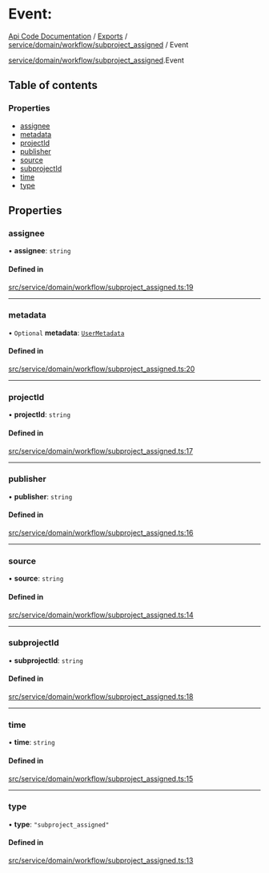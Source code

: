 # Event: 
 
[Api Code Documentation](../README.md) / [Exports](../modules.md) / [service/domain/workflow/subproject\_assigned](../modules/service_domain_workflow_subproject_assigned.md) / Event

[service/domain/workflow/subproject\_assigned](../modules/service_domain_workflow_subproject_assigned.md).Event

## Table of contents

### Properties

- [assignee](service_domain_workflow_subproject_assigned.Event.md#assignee)
- [metadata](service_domain_workflow_subproject_assigned.Event.md#metadata)
- [projectId](service_domain_workflow_subproject_assigned.Event.md#projectid)
- [publisher](service_domain_workflow_subproject_assigned.Event.md#publisher)
- [source](service_domain_workflow_subproject_assigned.Event.md#source)
- [subprojectId](service_domain_workflow_subproject_assigned.Event.md#subprojectid)
- [time](service_domain_workflow_subproject_assigned.Event.md#time)
- [type](service_domain_workflow_subproject_assigned.Event.md#type)

## Properties

### assignee

• **assignee**: `string`

#### Defined in

[src/service/domain/workflow/subproject_assigned.ts:19](https://github.com/openkfw/TruBudget/blob/3cf6626/api/src/service/domain/workflow/subproject_assigned.ts#L19)

___

### metadata

• `Optional` **metadata**: [`UserMetadata`](../modules/service_domain_metadata.md#usermetadata)

#### Defined in

[src/service/domain/workflow/subproject_assigned.ts:20](https://github.com/openkfw/TruBudget/blob/3cf6626/api/src/service/domain/workflow/subproject_assigned.ts#L20)

___

### projectId

• **projectId**: `string`

#### Defined in

[src/service/domain/workflow/subproject_assigned.ts:17](https://github.com/openkfw/TruBudget/blob/3cf6626/api/src/service/domain/workflow/subproject_assigned.ts#L17)

___

### publisher

• **publisher**: `string`

#### Defined in

[src/service/domain/workflow/subproject_assigned.ts:16](https://github.com/openkfw/TruBudget/blob/3cf6626/api/src/service/domain/workflow/subproject_assigned.ts#L16)

___

### source

• **source**: `string`

#### Defined in

[src/service/domain/workflow/subproject_assigned.ts:14](https://github.com/openkfw/TruBudget/blob/3cf6626/api/src/service/domain/workflow/subproject_assigned.ts#L14)

___

### subprojectId

• **subprojectId**: `string`

#### Defined in

[src/service/domain/workflow/subproject_assigned.ts:18](https://github.com/openkfw/TruBudget/blob/3cf6626/api/src/service/domain/workflow/subproject_assigned.ts#L18)

___

### time

• **time**: `string`

#### Defined in

[src/service/domain/workflow/subproject_assigned.ts:15](https://github.com/openkfw/TruBudget/blob/3cf6626/api/src/service/domain/workflow/subproject_assigned.ts#L15)

___

### type

• **type**: ``"subproject_assigned"``

#### Defined in

[src/service/domain/workflow/subproject_assigned.ts:13](https://github.com/openkfw/TruBudget/blob/3cf6626/api/src/service/domain/workflow/subproject_assigned.ts#L13)
